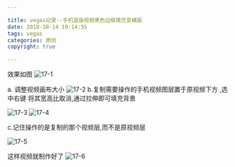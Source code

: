 ```yaml
---

title: vegas记录--手机竖版视频黑色边框填充变横版
date: 2018-10-14 19:14:55
tags: vegas
categories: 原创
copyright: true

---
```


效果如图
![17-1](http://qn.orange94.cn/17-1.png)



 a. 调整视频画布大小 
![17-2](http://qn.orange94.cn/17-2.png)
 b.复制需要操作的手机视频图层置于原视频下方 ,选中右键 将其宽高比取消,通过拉伸即可填充背景

![17-3](http://qn.orange94.cn/17-3.png)
![17-4](http://qn.orange94.cn/17-4.png)

c.记住操作的是复制的那个视频层,而不是原视频层

![17-5](http://qn.orange94.cn/17-5.png)

这样视频就制作好了
![17-6](http://qn.orange94.cn/17-6.png)


